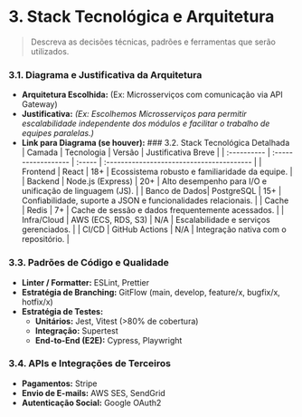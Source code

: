 # 3. Stack Tecnológica e Arquitetura

> Descreva as decisões técnicas, padrões e ferramentas que serão utilizados.

### 3.1. Diagrama e Justificativa da Arquitetura
* **Arquitetura Escolhida:** (Ex: Microsserviços com comunicação via API Gateway)
* **Justificativa:** *(Ex: Escolhemos Microsserviços para permitir escalabilidade independente dos módulos e facilitar o trabalho de equipes paralelas.)*
* **Link para Diagrama (se houver):** ### 3.2. Stack Tecnológica Detalhada
| Camada      | Tecnologia          | Versão | Justificativa Breve                       |
| :---------- | :------------------ | :----- | :---------------------------------------- |
| Frontend    | React               | 18+    | Ecossistema robusto e familiaridade da equipe. |
| Backend     | Node.js (Express)   | 20+    | Alto desempenho para I/O e unificação de linguagem (JS). |
| Banco de Dados| PostgreSQL          | 15+    | Confiabilidade, suporte a JSON e funcionalidades relacionais. |
| Cache       | Redis               | 7+     | Cache de sessão e dados frequentemente acessados. |
| Infra/Cloud | AWS (ECS, RDS, S3)  | N/A    | Escalabilidade e serviços gerenciados.    |
| CI/CD       | GitHub Actions      | N/A    | Integração nativa com o repositório.      |

### 3.3. Padrões de Código e Qualidade
* **Linter / Formatter:** ESLint, Prettier
* **Estratégia de Branching:** GitFlow (main, develop, feature/x, bugfix/x, hotfix/x)
* **Estratégia de Testes:**
    * **Unitários:** Jest, Vitest (>80% de cobertura)
    * **Integração:** Supertest
    * **End-to-End (E2E):** Cypress, Playwright

### 3.4. APIs e Integrações de Terceiros
* **Pagamentos:** Stripe
* **Envio de E-mails:** AWS SES, SendGrid
* **Autenticação Social:** Google OAuth2